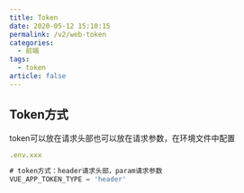 ```yaml
---
title: Token
date: 2020-05-12 15:10:15
permalink: /v2/web-token
categories: 
  - 前端
tags: 
  - token
article: false
---
```


## Token方式

token可以放在请求头部也可以放在请求参数，在环境文件中配置

```js
.env.xxx

# token方式：header请求头部，param请求参数
VUE_APP_TOKEN_TYPE = 'header'

```

